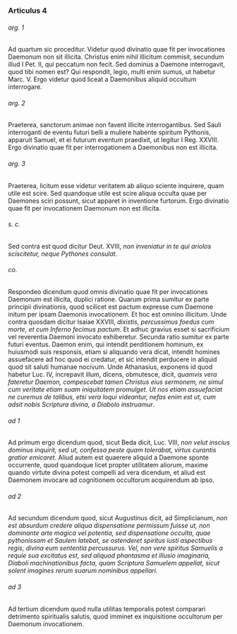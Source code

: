 ### Articulus 4

###### arg. 1
Ad quartum sic proceditur. Videtur quod divinatio quae fit per invocationes Daemonum non sit illicita. Christus enim nihil illicitum commisit, secundum illud I Pet. II, qui peccatum non fecit. Sed dominus a Daemone interrogavit, quod tibi nomen est? Qui respondit, legio, multi enim sumus, ut habetur Marc. V. Ergo videtur quod liceat a Daemonibus aliquid occultum interrogare.

###### arg. 2
Praeterea, sanctorum animae non favent illicite interrogantibus. Sed Sauli interroganti de eventu futuri belli a muliere habente spiritum Pythonis, apparuit Samuel, et ei futurum eventum praedixit, ut legitur I Reg. XXVIII. Ergo divinatio quae fit per interrogationem a Daemonibus non est illicita.

###### arg. 3
Praeterea, licitum esse videtur veritatem ab aliquo sciente inquirere, quam utile est scire. Sed quandoque utile est scire aliqua occulta quae per Daemones sciri possunt, sicut apparet in inventione furtorum. Ergo divinatio quae fit per invocationem Daemonum non est illicita.

###### s. c.
Sed contra est quod dicitur Deut. XVIII, *non inveniatur in te qui ariolos sciscitetur, neque Pythones consulat*.

###### co.
Respondeo dicendum quod omnis divinatio quae fit per invocationes Daemonum est illicita, duplici ratione. Quarum prima sumitur ex parte principii divinationis, quod scilicet est pactum expresse cum Daemone initum per ipsam Daemonis invocationem. Et hoc est omnino illicitum. Unde contra quosdam dicitur Isaiae XXVIII, *dixistis, percussimus foedus cum morte, et cum Inferno fecimus pactum*. Et adhuc gravius esset si sacrificium vel reverentia Daemoni invocato exhiberetur. Secunda ratio sumitur ex parte futuri eventus. Daemon enim, qui intendit perditionem hominum, ex huiusmodi suis responsis, etiam si aliquando vera dicat, intendit homines assuefacere ad hoc quod ei credatur, et sic intendit perducere in aliquid quod sit saluti humanae nocivum. Unde Athanasius, exponens id quod habetur Luc. IV, increpavit illum, dicens, obmutesce, dicit, *quamvis vera fateretur Daemon, compescebat tamen Christus eius sermonem, ne simul cum veritate etiam suam iniquitatem promulget. Ut nos etiam assuefaciat ne curemus de talibus, etsi vera loqui videantur, nefas enim est ut, cum adsit nobis Scriptura divina, a Diabolo instruamur*.

###### ad 1
Ad primum ergo dicendum quod, sicut Beda dicit, Luc. VIII, *non velut inscius dominus inquirit, sed ut, confessa peste quam tolerabat, virtus curantis gratior emicaret*. Aliud autem est quaerere aliquid a Daemone sponte occurrente, quod quandoque licet propter utilitatem aliorum, maxime quando virtute divina potest compelli ad vera dicendum, et aliud est Daemonem invocare ad cognitionem occultorum acquirendum ab ipso.

###### ad 2
Ad secundum dicendum quod, sicut Augustinus dicit, ad Simplicianum, *non est absurdum credere aliqua dispensatione permissum fuisse ut, non dominante arte magica vel potentia, sed dispensatione occulta, quae pythonissam et Saulem latebat, se ostenderet spiritus iusti aspectibus regis, divina eum sententia percussurus. Vel, non vere spiritus Samuelis a requie sua excitatus est, sed aliquod phantasma et illusio imaginaria, Diaboli machinationibus facta, quam Scriptura Samuelem appellat, sicut solent imagines rerum suarum nominibus appellari*.

###### ad 3
Ad tertium dicendum quod nulla utilitas temporalis potest comparari detrimento spiritualis salutis, quod imminet ex inquisitione occultorum per Daemonum invocationem.

